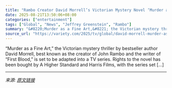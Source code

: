 ```yaml
---
title: "Rambo Creator David Morrell’s Victorian Mystery Novel ‘Murder as a Fine Art’ Gets TV Adaptation From A Higher Standard, Harris Films (EXCLUSIVE)"
date: 2025-08-21T13:50:06+08:00
categories: ["entertainment"]
tags: ["Global", "News", "Jeffrey Greenstein", "Rambo"]
summary: "&#8220;Murder as a Fine Art,&#8221; the Victorian mystery thriller by bestseller author David Morrell, best known as the creator of John Rambo and the writer of &#8220;First Blood,&#8221; is set to be"
source_url: "https://variety.com/2025/tv/global/david-morrell-murder-as-a-fine-art-adapted-tv-1236493936/"
---
```


&#8220;Murder as a Fine Art,&#8221; the Victorian mystery thriller by bestseller author David Morrell, best known as the creator of John Rambo and the writer of &#8220;First Blood,&#8221; is set to be adapted into a TV series. Rights to the novel has been bought by A Higher Standard and Harris Films, with the series set [&#8230;]

---

*来源: [原文链接](https://variety.com/2025/tv/global/david-morrell-murder-as-a-fine-art-adapted-tv-1236493936/)*
